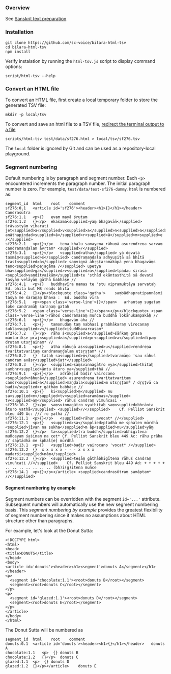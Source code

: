 ### Overview
See [Sanskrit text preparation](https://github.com/suttacentral/bilara-data/wiki/Sanskrit-text-preparation)

### Installation
```
git clone https://github.com/sc-voice/bilara-html-tsv
cd bilara-html-tsv
npm install
```

Verify instalation by running the `html-tsv.js` script to display
command options:

```
script/html-tsv --help
```

### Convert an HTML file
To convert an HTML file, first create a 
local temporary folder to store the generated TSV file:

```
mkdir -p local/tsv
```

To convert and save an html file to a TSV file, 
[redirect the terminal output to a file](https://askubuntu.com/questions/420981/how-do-i-save-terminal-output-to-a-file)
```
scripts/html-tsv test/data/sf276.html > local/tsv/sf276.tsv
```

The `local` folder is ignored by Git and can be used as a repository-local 
playground.

### Segment numbering
Default numbering is by paragraph and segment number. 
Each `<p>` encountered increments the paragraph number.
The initial paragraph number is zero.
For example, `test/data/test-sf276-dummy.html` is numbered as:

```
segment_id	html	root	comment
sf276:0.1	<article id='sf276'><header><h1>{}</h1></header>	Candrasūtra	
sf276:1.1	<p>{}	evaṃ mayā śrutam	
sf276:1.2	{}</p>	ekasama<supplied>yaṃ bhagavāñ</supplied> śrāvastyāṃ viharati jet<supplied>a</supplied>v<supplied>a</supplied>n<supplied>a</supplied> anāthapiṇḍad<supplied>ā</supplied>r<supplied>ā</supplied>m<supplied>e /</supplied>	
sf276:2.1	<p>{}</p>	tena khalu samayena rāhuṇā asurendreṇa sarvaṃ candramaṇḍalam āvṛtam* <supplied>/</supplied>	
sf276:3.1	<p>{}</p>	<supplied>atha</supplied> yā devatā tasmiṃ<supplied>ś</supplied> candramaṇḍala adhyuṣitā sā bhītā trast<supplied>ā</supplied> saṃvignā āhṛṣṭaromakūpā yena bhagavāṃs teno<supplied>pajagāma /</supplied> upetya bha<supplied>ga</supplied>v<supplied>a</supplied>tpādau śirasā <supplied>vanditvaikāṃ</supplied>te 'sthād ekāntasthitā sā devatā tasyāṃ velāyāṃ gāthā babhāṣe //	
sf276:4.1	<p>{}	buddhavīra namas te 'stu vipramuktāya sarvataḥ	Ed. bhitā but MS reads bhītā
sf276:4.2	{}</p><blockquote class='gatha'>	saṃbādhapratipannāsmi tasya me śaraṇaṃ bhava :	Ed. buddha vīra
sf276:5.1	<p><span class='verse-line'>{}</span>	arhantaṃ sugataṃ loke candramāḥ śaraṇaṃ gataḥ	
sf276:5.2	<span class='verse-line'>{}</span></p></blockquote>	<span class='verse-line'>rāhoś candramasaṃ muñca buddhā lokānukampakāḥ //	
sf276:6.1	<p>{}</p>	bhagavān āha //	
sf276:7.1	<p>{}	tamonudaṃ taṃ nabhasi prabhākaraṃ virocanaṃ śukla<supplied>v</supplied>iśuddhavarcasam*	
sf276:7.2	{}</p>	rāho ś<supplied>a</supplied>śāṅkaṃ grasa māntarīkṣe praj<supplied>ā</supplied>pr<supplied>a</supplied>dīpaṃ drutam utsṛjainam* //	
sf276:8.1	<p>{}	atha rāhuṇā as<supplied>u</supplied>rendreṇa tvaritatvaritaṃ candramaṇḍalam utsṛṣṭam* ⟨/⟩	
sf276:8.2	{}	tataḥ sa<supplied>ṃ</supplied>tvaramāṇo 'sau rāhuś candram avāsṛ<supplied>jat*</supplied>	
sf276:8.3	{}</p>	<supplied>saṃsvinnagātro vya</supplied>thitaḥ saṃbhr<supplied>ānta āturo ya</supplied>thā //	
sf276:9.1	<p>{}</p>	adrākṣīd baḍir vairocano <supplied>rāhuṇā</supplied> asurendreṇa tvaritatvaritaṃ candr<supplied>a</supplied>maṇḍala<supplied>m utsṛṣṭam* / dṛṣṭvā ca baḍi</supplied>r gāthāṃ babhāṣe //	
sf276:10.1	<p>{}	ki<supplied>ṃ</supplied> nu sa<supplied>ṃ</supplied>tv<supplied>aramāṇas</supplied> tv<supplied>aṃ</supplied> rāhuś candraṃ vimuñcasi ·	
sf276:10.2	{}</p>	saṃsvinnagātro vyathitaḥ saṃ<supplied>bhrānta āturo yathā</supplied> <supplied>//</supplied>	Cf. Pelliot Sanskrit bleu 449 Ac: /// ro yathā //
sf276:11.1	<p>{}</p>	<supplied>rāhur avocat* //</supplied>	
sf276:12.1	<p>{}	<supplied>sa</supplied>ptadhā me sphalen mūrdhā <supplied>jīvan na sukha</supplied>m āp<supplied>nu</supplied>yāṃ	
sf276:12.2	{}</p>	ta<supplied>tra buddh</supplied>ābhigītena muñceyaṃ śaśinaṃ na cet*	Cf. Pelliot Sanskrit bleu 449 Ac: rāhu prāha // saptadhā me sphal[e] mūrdhā
sf276:13.1	<p>{}	<supplied>baḍir vairocano 'vocat* /</supplied>	
sf276:13.2	{}	x x x x x - - - x x x x madarśi<supplied>nāṃ</supplied>	
sf276:13.3	{}</p>	<supplied>teṣāṃ gāthābhigītena rāhuś candraṃ vimuñcati //</supplied>	Cf. Pelliot Sanskrit bleu 449 Ad: + + + + + .. .. .. .. .. .. .. (bh)i(g)itena muñce
sf276:14.1	<p>{}</p></article>	<supplied>candrasūtraṃ samāptam* //</supplied>	
```

#### Segment numbering by example
Segment numbers can be overridden with the segment `id='...'` attribute.
Subsequent numbers will automatically use the new segment numbering basis.
This _segment numbering by example_ provides the greatest flexibility of
segment numbering since it makes no assumptions about HTML
structure other than paragraphs.

For example, let's look at the Donut Sutta:
```
<!DOCTYPE html>
<html>
<head>
<title>DONUTS</title>
</head>
<body>
<article id='donuts'><header><h1><segment'>donuts A</segment></h1></header>
<p>
  <segment id='chocolate:1.1'><root>donuts B</root></segment>
  <segment><root>donuts C</root></segment>
</p>
<p>
  <segment id='glazed:1.1'><root>donuts D</root></segment>
  <segment><root>donuts E</root></segment>
</p>
</article>
</body>
</html>
```

The Donut Sutta will be numbered as

```
segment_id	html	root	comment
donuts:0.1	<article id='donuts'><header><h1>{}</h1></header>	donuts A	
chocolate:1.1	<p>  {}	donuts B	
chocolate:1.2	{}</p>	donuts C	
glazed:1.1	<p>  {}	donuts D	
glazed:1.2	{}</p></article>	donuts E	
```

